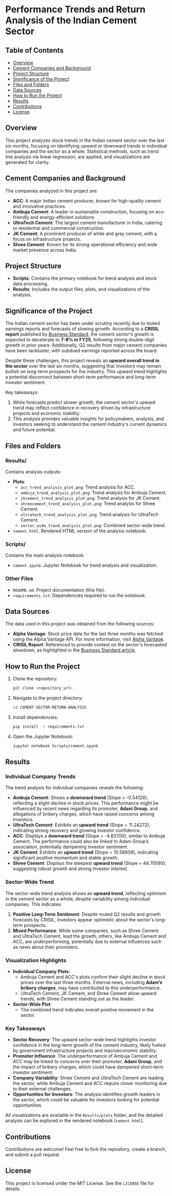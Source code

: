 # Performance Trends and Return Analysis of the Indian Cement Sector

## Table of Contents
- [Overview](#overview)
- [Cement Companies and Background](#cement-companies-and-background)
- [Project Structure](#project-structure)
- [Significance of the Project](#significance-of-the-project)
- [Files and Folders](#files-and-folders)
- [Data Sources](#data-sources)
- [How to Run the Project](#how-to-run-the-project)
- [Results](#results)
- [Contributions](#contributions)
- [License](#license)

## Overview
This project analyzes stock trends in the Indian cement sector over the last six months, focusing on identifying upward or downward trends in individual companies and the sector as a whole. Statistical methods, such as trend line analysis via linear regression, are applied, and visualizations are generated for clarity.

## Cement Companies and Background
The companies analyzed in this project are:

- **ACC**: A major Indian cement producer, known for high-quality cement and innovative practices.
- **Ambuja Cement**: A leader in sustainable construction, focusing on eco-friendly and energy-efficient solutions.
- **UltraTech Cement**: The largest cement manufacturer in India, catering to residential and commercial construction.
- **JK Cement**: A prominent producer of white and grey cement, with a focus on infrastructure projects.
- **Shree Cement**: Known for its strong operational efficiency and wide market presence across India.

## Project Structure
- **Scripts**: Contains the primary notebook for trend analysis and stock data processing.
- **Results**: Includes the output files, plots, and visualizations of the analysis.

## Significance of the Project
The Indian cement sector has been under scrutiny recently due to muted earnings reports and forecasts of slowing growth. According to a **CRISIL report** published by [Business Standard](https://www.business-standard.com/industry/news/cement-industries-growth-to-slow-down-to-7-8-to-475-mt-in-fy25-crisil-124101400804_1.html), the cement sector's growth is expected to decelerate to **7-8% in FY25**, following strong double-digit growth in prior years. Additionally, Q2 results from major cement companies have been lackluster, with subdued earnings reported across the board.

Despite these challenges, this project reveals an **upward overall trend in the sector** over the last six months, suggesting that investors may remain bullish on long-term prospects for the industry. This upward trend highlights a potential disconnect between short-term performance and long-term investor sentiment.

Key takeaways:
1. While forecasts predict slower growth, the cement sector's upward trend may reflect confidence in recovery driven by infrastructure projects and economic stability.
2. This analysis provides valuable insights for policymakers, analysts, and investors seeking to understand the cement industry's current dynamics and future potential.

## Files and Folders
### Results/
Contains analysis outputs:
- **Plots**:
  - `acc_trend_analysis_plot.png`: Trend analysis for ACC.
  - `ambuja_trend_analysis_plot.png`: Trend analysis for Ambuja Cement.
  - `jkcement_trend_analysis_plot.png`: Trend analysis for JK Cement.
  - `shreecement_trend_analysis_plot.png`: Trend analysis for Shree Cement.
  - `ultratech_trend_analysis_plot.png`: Trend analysis for UltraTech Cement.
  - `sector_wide_trend_analysis_plot.png`: Combined sector-wide trend.
- `cement.html`: Rendered HTML version of the analysis notebook.

### Scripts/
Contains the main analysis notebook:
- `cement.ipynb`: Jupyter Notebook for trend analysis and visualization.

### Other Files
- `README.md`: Project documentation (this file).
- `requirements.txt`: Dependencies required to run the notebook.

## Data Sources
The data used in this project was obtained from the following sources:
- **Alpha Vantage**: Stock price data for the last three months was fetched using the Alpha Vantage API. For more information, visit [Alpha Vantage](https://www.alphavantage.co/).
- **CRISIL Report**: Referenced to provide context on the sector's forecasted slowdown, as highlighted in the [Business Standard article](https://www.business-standard.com/industry/news/cement-industries-growth-to-slow-down-to-7-8-to-475-mt-in-fy25-crisil-124101400804_1.html).

## How to Run the Project
1. Clone the repository:
   ```bash
   git clone <repository_url>
   ```
2. Navigate to the project directory:
   ```bash
   cd CEMENT-SECTOR-RETURN-ANALYSIS
   ```
3. Install dependencies:
   ```bash
   pip install -r requirements.txt
   ```
4. Open the Jupyter Notebook:
   ```bash
   jupyter notebook Scripts/cement.ipynb
   ```

## Results
### Individual Company Trends
The trend analysis for individual companies reveals the following:
- **Ambuja Cement**: Shows a **downward trend** (Slope = -0.54126), reflecting a slight decline in stock prices. This performance might be influenced by recent news regarding its promoter, **Adani Group**, and allegations of bribery charges, which have raised concerns among investors.
- **UltraTech Cement**: Exhibits an **upward trend** (Slope = 11.24272), indicating strong recovery and growing investor confidence.
- **ACC**: Displays a **downward trend** (Slope = -4.83700), similar to Ambuja Cement. The performance could also be linked to Adani Group’s association, potentially dampening investor sentiment.
- **JK Cement**: Exhibits an **upward trend** (Slope = 10.58808), indicating significant positive momentum and stable growth.
- **Shree Cement**: Displays the steepest **upward trend** (Slope = 44.70595), suggesting robust growth and strong investor interest.

### Sector-Wide Trend
The sector-wide trend analysis shows an **upward trend**, reflecting optimism in the cement sector as a whole, despite variability among individual companies. This indicates:
1. **Positive Long-Term Sentiment**: Despite muted Q2 results and growth forecasts by CRISIL, investors appear optimistic about the sector's long-term prospects.
2. **Mixed Performance**: While some companies, such as Shree Cement and UltraTech Cement, lead the growth, others, like Ambuja Cement and ACC, are underperforming, potentially due to external influences such as news about their promoters.

### Visualization Highlights
- **Individual Company Plots**:
  - Ambuja Cement and ACC's plots confirm their slight decline in stock prices over the last three months. External news, including **Adani’s bribery charges**, may have contributed to this underperformance.
  - UltraTech Cement, JK Cement, and Shree Cement show upward trends, with Shree Cement standing out as the leader.
- **Sector-Wide Plot**:
  - The combined trend indicates overall positive movement in the sector.

### Key Takeaways
- **Sector Recovery**: The upward sector-wide trend highlights investor confidence in the long-term growth of the cement industry, likely fueled by government infrastructure projects and macroeconomic stability.
- **Promoter Influence**: The underperformance of Ambuja Cement and ACC may be linked to concerns over their promoter, **Adani Group**, and the impact of bribery charges, which could have dampened short-term investor sentiment.
- **Company Variability**: Shree Cement and UltraTech Cement are leading the sector, while Ambuja Cement and ACC require closer monitoring due to their external challenges.
- **Opportunities for Investors**: The analysis identifies growth leaders in the sector, which could be valuable for investors looking for potential opportunities.

All visualizations are available in the `Results/plots` folder, and the detailed analysis can be explored in the rendered notebook (`cement.html`).

## Contributions
Contributions are welcome! Feel free to fork the repository, create a branch, and submit a pull request.

## License
This project is licensed under the MIT License. See the `LICENSE` file for details.

